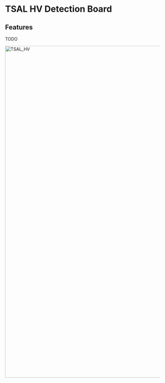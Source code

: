 # TSAL HV Detection Board

## Features
TODO

<img width="1920" height="1080" alt="TSAL_HV" src="https://github.com/user-attachments/assets/f0437d08-d7fa-4fc5-82d6-030e6278b5c3" />
